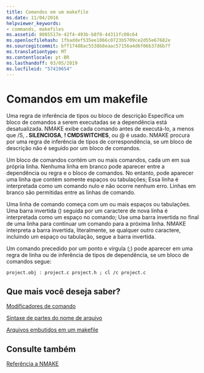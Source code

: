 ```yaml
---
title: Comandos em um makefile
ms.date: 11/04/2016
helpviewer_keywords:
- commands, makefiles
ms.assetid: 8085517e-42f4-493b-b8f8-44311fc08c64
ms.openlocfilehash: 1fbaddef535ee1066c0723b5709ce2d55e67682e
ms.sourcegitcommit: bff17488ac5538b8eaac57156a4d6f06b37d6b7f
ms.translationtype: MT
ms.contentlocale: pt-BR
ms.lasthandoff: 03/05/2019
ms.locfileid: "57419654"
---
```

# <a name="commands-in-a-makefile"></a>Comandos em um makefile

Uma regra de inferência de tipos ou bloco de descrição Especifica um bloco de comandos a serem executadas se a dependência está desatualizada. NMAKE exibe cada comando antes de executá-lo, a menos que /S, **. SILENCIOSA**, **! CMDSWITCHES**, ou \@ é usado. NMAKE procura por uma regra de inferência de tipos de correspondência, se um bloco de descrição não é seguido por um bloco de comandos.

Um bloco de comandos contém um ou mais comandos, cada um em sua própria linha. Nenhuma linha em branco pode aparecer entre a dependência ou regra e o bloco de comandos. No entanto, pode aparecer uma linha que contém somente espaços ou tabulações; Essa linha é interpretada como um comando nulo e não ocorre nenhum erro. Linhas em branco são permitidas entre as linhas de comando.

Uma linha de comando começa com um ou mais espaços ou tabulações. Uma barra invertida (\) seguida por um caractere de nova linha é interpretada como um espaço no comando; Use uma barra invertida no final de uma linha para continuar um comando para a próxima linha. NMAKE interpreta a barra invertida, literalmente, se qualquer outro caractere, incluindo um espaço ou tabulação, segue a barra invertida.

Um comando precedido por um ponto e vírgula (;) pode aparecer em uma regra de linha ou de inferência de tipos de dependência, se um bloco de comandos segue:

```
project.obj : project.c project.h ; cl /c project.c
```

## <a name="what-do-you-want-to-know-more-about"></a>Que mais você deseja saber?

[Modificadores de comando](../build/command-modifiers.md)

[Sintaxe de partes do nome de arquivo](../build/filename-parts-syntax.md)

[Arquivos embutidos em um makefile](../build/inline-files-in-a-makefile.md)

## <a name="see-also"></a>Consulte também

[Referência a NMAKE](../build/nmake-reference.md)
